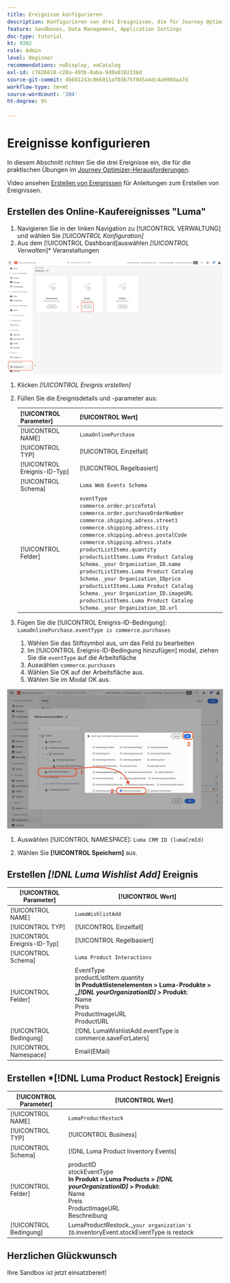 ```yaml
---
title: Ereignisse konfigurieren
description: Konfigurieren von drei Ereignissen, die für Journey Optimizer-Herausforderungen erforderlich sind
feature: Sandboxes, Data Management, Application Settings
doc-type: tutorial
kt: 9382
role: Admin
level: Beginner
recommendations: noDisplay, noCatalog
exl-id: c7826818-c28a-493b-8aba-9d8a8102336d
source-git-commit: db681243c066911af03b75f045a4dc4a990daa7d
workflow-type: tm+mt
source-wordcount: '204'
ht-degree: 9%

---
```


# Ereignisse konfigurieren

In diesem Abschnitt richten Sie die drei Ereignisse ein, die für die praktischen Übungen im [Journey Optimizer-Herausforderungen](/help/challenges/introduction-and-prerequisites.md).

Video ansehen [Erstellen von Ereignissen](/help/set-up-journeys/create-events.md) für Anleitungen zum Erstellen von Ereignissen.

## Erstellen des Online-Kaufereignisses &quot;Luma&quot;

1. Navigieren Sie in der linken Navigation zu [!UICONTROL VERWALTUNG] und wählen Sie *[!UICONTROL Konfiguration]*
1. Aus dem [!UICONTROL Dashboard]auswählen *[!UICONTROL Verwalten*]* Veranstaltungen

![Ereignisse verwalten](assets/create-events.png)

1. Klicken *[!UICONTROL Ereignis erstellen]*
1. Füllen Sie die Ereignisdetails und -parameter aus:

   | [!UICONTROL Parameter] | [!UICONTROL Wert] |
   |-------------|-----------|
   | [!UICONTROL NAME] | `LumaOnlinePurchase` |
   | [!UICONTROL TYP] | [!UICONTROL Einzelfall] |
   | [!UICONTROL Ereignis-ID-Typ] | [!UICONTROL Regelbasiert] |
   | [!UICONTROL Schema] | `Luma Web Events Schema` |
   | [!UICONTROL Felder] | `eventType` <br>`commerce.order.priceTotal`<br>`commerce.order.purchaseOrderNumber`<br>`commerce.shipping.adress.street1`<br>`commerce.shipping.adress.city`<br>`commerce.shipping.adress.postalCode`<br>`commerce.shipping.adress.state`<br>`productListItems.quantity`<br>`productListItems.Luma Product Catalog Schema._your Organization_ID.name`<br>`productListItems.Luma Product Catalog Schema._your Organization_IDprice`<br>`productListItems.Luma Product Catalog Schema._your Organization_ID.imageURL`<br>`productListItems.Luma Product Catalog Schema._your Organization_ID.url` |

1. Fügen Sie die [!UICONTROL Ereignis-ID-Bedingung]: `LumaOnlinePurchase.eventType is commerce.purchases`

   1. Wählen Sie das Stiftsymbol aus, um das Feld zu bearbeiten
   2. Im [!UICONTROL Ereignis-ID-Bedingung hinzufügen] modal, ziehen Sie die `eventType` auf die Arbeitsfläche
   3. Auswählen `commerce.purchases`
   4. Wählen Sie OK auf der Arbeitsfläche aus.
   5. Wählen Sie im Modal OK aus.

![Ereignisbedingung hinzufügen](/help/tutorial-configure-a-training-sandbox/assets/Event-lumaOnlinePurchase-condition-1.png)

1. Auswählen [!UICONTROL NAMESPACE]: `Luma CRM ID (lumaCrmId)`

2. Wählen Sie **[!UICONTROL Speichern]** aus.

## Erstellen *[!DNL Luma Wishlist Add]* Ereignis

| [!UICONTROL Parameter] | [!UICONTROL Wert] |
|-------------|-----------|
| [!UICONTROL NAME] | `LumaWishlistAdd` |
| [!UICONTROL TYP] | [!UICONTROL Einzelfall] |
| [!UICONTROL Ereignis-ID-Typ] | [!UICONTROL Regelbasiert] |
| [!UICONTROL Schema] | `Luma Product Interactions` |
| [!UICONTROL Felder] | EventType<br>productListItem.quantity<br><b>In Produktlistenelementen > Luma-Produkte > _*[!DNL yourOrganizationID]* > Produkt:</b> <br>Name<br>Preis<br> ProductImageURL<br>ProductURL |
| [!UICONTROL Bedingung] | [!DNL LumaWishlistAdd.eventType is commerce.saveForLaters] |
| [!UICONTROL Namespace] | Email(EMail) |

## Erstellen *[!DNL Luma Product Restock] Ereignis

| [!UICONTROL Parameter] | [!UICONTROL Wert] |
|-------------|-----------|
| [!UICONTROL NAME] | `LumaProductRestock` |
| [!UICONTROL TYP] | [!UICONTROL Business] |
| [!UICONTROL Schema] | [!DNL Luma Product Inventory Events] |
| [!UICONTROL Felder] | productID <br> stockEventType<br><b>In Produkt > Luma Products > *[!DNL yourOrganizationID]* > Produkt:</b> <br>Name<br>Preis<br> ProductImageURL<br>Beschreibung |
| [!UICONTROL Bedingung] | LumaProductRestock._`your organization's ID`.inventoryEvent.stockEventType is restock |

## Herzlichen Glückwunsch

Ihre Sandbox ist jetzt einsatzbereit!
